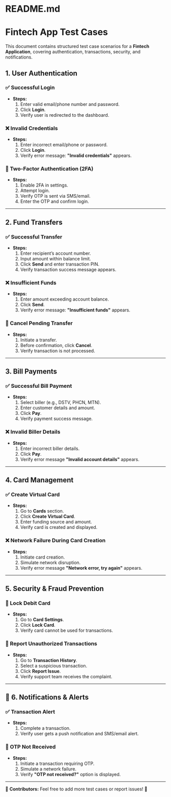 # README.md
# Fintech App Test Cases

This document contains structured test case scenarios for a **Fintech Application**, covering authentication, transactions, security, and notifications.

## 1. User Authentication

### ✅ Successful Login
- **Steps:**
  1. Enter valid email/phone number and password.
  2. Click **Login**.
  3. Verify user is redirected to the dashboard.

### ❌ Invalid Credentials
- **Steps:**
  1. Enter incorrect email/phone or password.
  2. Click **Login**.
  3. Verify error message: **"Invalid credentials"** appears.

### 🔐 Two-Factor Authentication (2FA)
- **Steps:**
  1. Enable 2FA in settings.
  2. Attempt login.
  3. Verify OTP is sent via SMS/email.
  4. Enter the OTP and confirm login.

---

## 2. Fund Transfers

### ✅ Successful Transfer
- **Steps:**
  1. Enter recipient’s account number.
  2. Input amount within balance limit.
  3. Click **Send** and enter transaction PIN.
  4. Verify transaction success message appears.

### ❌ Insufficient Funds
- **Steps:**
  1. Enter amount exceeding account balance.
  2. Click **Send**.
  3. Verify error message: **"Insufficient funds"** appears.

### 🔄 Cancel Pending Transfer
- **Steps:**
  1. Initiate a transfer.
  2. Before confirmation, click **Cancel**.
  3. Verify transaction is not processed.

---

## 3. Bill Payments

### ✅ Successful Bill Payment
- **Steps:**
  1. Select biller (e.g., DSTV, PHCN, MTN).
  2. Enter customer details and amount.
  3. Click **Pay**.
  4. Verify payment success message.

### ❌ Invalid Biller Details
- **Steps:**
  1. Enter incorrect biller details.
  2. Click **Pay**.
  3. Verify error message **"Invalid account details"** appears.

---

## 4. Card Management

### ✅ Create Virtual Card
- **Steps:**
  1. Go to **Cards** section.
  2. Click **Create Virtual Card**.
  3. Enter funding source and amount.
  4. Verify card is created and displayed.

### ❌ Network Failure During Card Creation
- **Steps:**
  1. Initiate card creation.
  2. Simulate network disruption.
  3. Verify error message **"Network error, try again"** appears.

---

## 5. Security & Fraud Prevention

### 🔐 Lock Debit Card
- **Steps:**
  1. Go to **Card Settings**.
  2. Click **Lock Card**.
  3. Verify card cannot be used for transactions.

### 🔄 Report Unauthorized Transactions
- **Steps:**
  1. Go to **Transaction History**.
  2. Select a suspicious transaction.
  3. Click **Report Issue**.
  4. Verify support team receives the complaint.

---

## 🔹 6. Notifications & Alerts

### ✅ Transaction Alert
- **Steps:**
  1. Complete a transaction.
  2. Verify user gets a push notification and SMS/email alert.

### 🔄 OTP Not Received
- **Steps:**
  1. Initiate a transaction requiring OTP.
  2. Simulate a network failure.
  3. Verify **"OTP not received?"** option is displayed.

---

📌 **Contributors:** Feel free to add more test cases or report issues! 🚀
